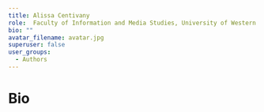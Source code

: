 ```yaml
---
title: Alissa Centivany
role:  Faculty of Information and Media Studies, University of Western Ontario 
bio: ""
avatar_filename: avatar.jpg
superuser: false
user_groups:
  - Authors
---
```


# Bio

